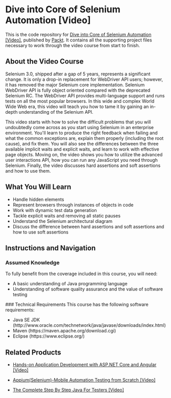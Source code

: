 # Dive into Core of Selenium Automation [Video]
This is the code repository for [Dive into Core of Selenium Automation [Video]](https://www.packtpub.com/web-development/dive-core-selenium-automation-video?utm_source=github&utm_medium=repository&utm_campaign=9781788395663), published by [Packt](https://www.packtpub.com/?utm_source=github). It contains all the supporting project files necessary to work through the video course from start to finish.

## About the Video Course
Selenium 3.0, shipped after a gap of 5 years, represents a significant change. It is only a drop-in replacement for WebDriver API users; however, it has removed the major Selenium core implementation. Selenium WebDriver API is fully object oriented compared with the deprecated Selenium RC. The WebDriver API provides multi-language support and runs tests on all the most popular browsers. In this wide and complex World Wide Web era, this video will teach you how to tame it by gaining an in-depth understanding of the Selenium API.

This video starts with how to solve the difficult problems that you will undoubtedly come across as you start using Selenium in an enterprise environment. You'll learn to produce the right feedback when failing and what the common exceptions are, explain them properly (including the root cause), and fix them. You will also see the differences between the three available implicit waits and explicit waits, and learn to work with effective page objects. Moving on, the video shows you how to utilize the advanced user interactions API, how you can run any JavaScript you need through Selenium. Finally, the video discusses hard assertions and soft assertions and how to use them.

<H2>What You Will Learn</H2>
<DIV class=book-info-will-learn-text>
<UL>
<LI>Handle hidden elements
<LI>Represent browsers through instances of objects in code
<LI>Work with dynamic test data generation
<LI>Tackle explicit waits and removing all static pauses
<LI>Understand the Selenium architectural diagram
<LI>Discuss the difference between hard assertions and soft assertions and how to use soft assertions </LI></UL></DIV>

## Instructions and Navigation
### Assumed Knowledge
To fully benefit from the coverage included in this course, you will need:<br/><ul>
<li> A basic understanding of Java programming language 
<li> Understanding of software quality assurance and the value of software testing</ul>
### Technical Requirements
This course has the following software requirements:<br/><ul>
<li>Java SE JDK (http://www.oracle.com/technetwork/java/javase/downloads/index.html)
<li>Maven (https://maven.apache.org/download.cgi)
<li>Eclipse (https://www.eclipse.org/)
</ul>

## Related Products
* [Hands-on Application Development with ASP.NET Core and Angular [Video]](https://www.packtpub.com/web-development/hands-application-development-aspnet-core-and-angular-video?utm_source=github&utm_medium=repository&utm_campaign=9781788290449)

* [Appium(Selenium)-Mobile Automation Testing from Scratch [Video]](https://www.packtpub.com/web-development/hands-application-development-aspnet-core-and-angular-video?utm_source=github&utm_medium=repository&utm_campaign=9781788290449)

* [The Complete Step By Step Java For Testers [Video]](https://www.packtpub.com/web-development/hands-application-development-aspnet-core-and-angular-video?utm_source=github&utm_medium=repository&utm_campaign=9781788290449)

